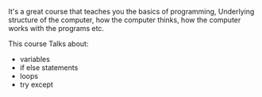 It's a great course that teaches you the basics of programming, Underlying structure of the computer, how the computer thinks, how the computer works with the programs etc.

This course Talks about:
* variables
* if else statements
* loops
* try except
